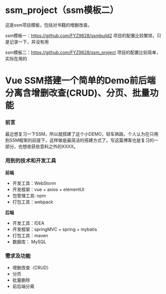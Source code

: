 # ssm_project（ssm模板二）


这是ssm项目模板，包括对书籍的增删改查。 


ssm模板一：https://github.com/FYZ9628/ssmbuild2 项目的配置比较繁琐，只是记录一下，并没有用


ssm模板二：https://github.com/FYZ9628/ssm_project 项目的配置比较简单，实际在用的

# Vue SSM搭建一个简单的Demo前后端分离含增删改查(CRUD)、分页、批量功能
### 前言
最近想复习一下SSM，所以就搭建了这个小DEMO，轻车熟路，个人认为在只用到SSM框架的前提下，这样做是最简洁的搭建方式了。写这篇博客也是复习的一部分，也想收获些意料之外的XXXX。
### 用到的技术和开发工具
**前端**
- 开发工具：WebStorm
- 开发框架：vue + axios + elementUI
- 包管理工具: npm
- 打包工具：webpack

**后端**
- 开发工具：IDEA
- 开发框架：springMVC + spring + mybatis
- 打包工具：maven
- 数据库： MySQL
### 需求及功能
- 增删改查（CRUD）
- 分页
- 批量删除
- 前后端分离

